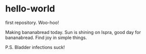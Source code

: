 # hello-world
first repository. Woo-hoo!
 
 Making bananabread today. Sun is shining on Ispra, good day for bananabread. Find joy in simple things.
 
 P.S. Bladder infections suck!

